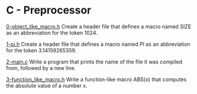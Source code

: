 # C - Preprocessor

[0-object_like_macro.h](./0-object_like_macro.h)
Create a header file that defines a macro named SIZE as an abbreviation for the token 1024.

[1-pi.h](./1-pi.h)
Create a header file that defines a macro named PI as an abbreviation for the token 3.14159265359.

[2-main.c](./2-main.c)
Write a program that prints the name of the file it was compiled from, followed by a new line.

[3-function_like_macro.h](./3-function_like_macro.h)
Write a function-like macro ABS(x) that computes the absolute value of a number x.
